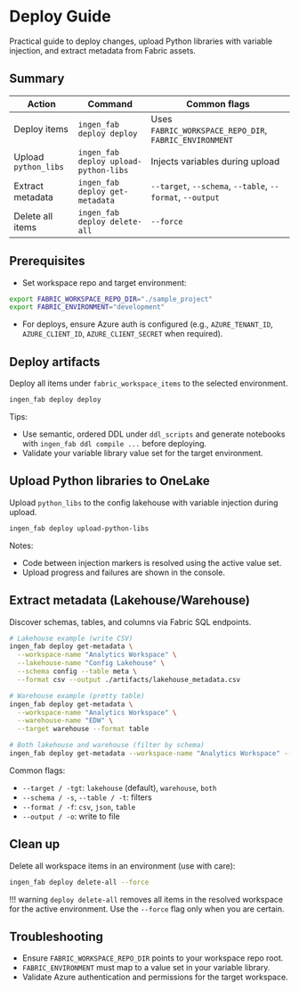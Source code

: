 # Deploy Guide

Practical guide to deploy changes, upload Python libraries with variable injection, and extract metadata from Fabric assets.

## Summary

| Action | Command | Common flags |
|--------|---------|--------------|
| Deploy items | `ingen_fab deploy deploy` | Uses `FABRIC_WORKSPACE_REPO_DIR`, `FABRIC_ENVIRONMENT` |
| Upload `python_libs` | `ingen_fab deploy upload-python-libs` | Injects variables during upload |
| Extract metadata | `ingen_fab deploy get-metadata` | `--target`, `--schema`, `--table`, `--format`, `--output` |
| Delete all items | `ingen_fab deploy delete-all` | `--force` |

## Prerequisites

- Set workspace repo and target environment:

```bash
export FABRIC_WORKSPACE_REPO_DIR="./sample_project"
export FABRIC_ENVIRONMENT="development"
```

- For deploys, ensure Azure auth is configured (e.g., `AZURE_TENANT_ID`, `AZURE_CLIENT_ID`, `AZURE_CLIENT_SECRET` when required).

## Deploy artifacts

Deploy all items under `fabric_workspace_items` to the selected environment.

```bash
ingen_fab deploy deploy
```

Tips:
- Use semantic, ordered DDL under `ddl_scripts` and generate notebooks with `ingen_fab ddl compile ...` before deploying.
- Validate your variable library value set for the target environment.

## Upload Python libraries to OneLake

Upload `python_libs` to the config lakehouse with variable injection during upload.

```bash
ingen_fab deploy upload-python-libs
```

Notes:
- Code between injection markers is resolved using the active value set.
- Upload progress and failures are shown in the console.

## Extract metadata (Lakehouse/Warehouse)

Discover schemas, tables, and columns via Fabric SQL endpoints.

```bash
# Lakehouse example (write CSV)
ingen_fab deploy get-metadata \
  --workspace-name "Analytics Workspace" \
  --lakehouse-name "Config Lakehouse" \
  --schema config --table meta \
  --format csv --output ./artifacts/lakehouse_metadata.csv

# Warehouse example (pretty table)
ingen_fab deploy get-metadata \
  --workspace-name "Analytics Workspace" \
  --warehouse-name "EDW" \
  --target warehouse --format table

# Both lakehouse and warehouse (filter by schema)
ingen_fab deploy get-metadata --workspace-name "Analytics Workspace" --schema sales --target both
```

Common flags:
- `--target / -tgt`: `lakehouse` (default), `warehouse`, `both`
- `--schema / -s`, `--table / -t`: filters
- `--format / -f`: `csv`, `json`, `table`
- `--output / -o`: write to file

## Clean up

Delete all workspace items in an environment (use with care):

```bash
ingen_fab deploy delete-all --force
```

!!! warning
    `deploy delete-all` removes all items in the resolved workspace for the active environment. Use the `--force` flag only when you are certain.

## Troubleshooting

- Ensure `FABRIC_WORKSPACE_REPO_DIR` points to your workspace repo root.
- `FABRIC_ENVIRONMENT` must map to a value set in your variable library.
- Validate Azure authentication and permissions for the target workspace.
